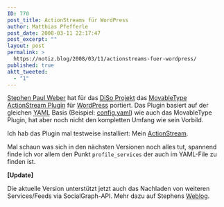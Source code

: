 ```yaml
---
ID: 770
post_title: ActionStreams für WordPress
author: Matthias Pfefferle
post_date: 2008-03-11 22:17:47
post_excerpt: ""
layout: post
permalink: >
  https://notiz.blog/2008/03/11/actionstreams-fuer-wordpress/
published: true
aktt_tweeted:
  - "1"
---
```

<a href="http://singpolyma.net/">Stephen Paul Weber</a> hat für das <a href="http://diso-project.org/"><abbr title="Distributed Social Networking">DiSo</abbr> Projekt</a> das <a href="http://www.sixapart.com/about/news/2008/01/time_for_action.html">MovableType ActionStream Plugin</a> für <a href="http://groups.google.com/group/diso-project/browse_thread/thread/9b9612e7214270a1">WordPress</a> portiert.
Das Plugin basiert auf der gleichen <abbr title="YAML Ain't Markup Language">YAML</abbr> Basis (Beispiel: <a href="http://notiz.blog/wp-content/plugins/diso-actionstream/config.yaml">config.yaml</a>) wie auch das MovableType Plugin, hat aber noch nicht den kompletten Umfang wie sein Vorbild.

Ich hab das Plugin mal testweise installiert: Mein <a href="http://notiz.blog/about/my-action-stream/">ActionStream</a>.

Mal schaun was sich in den nächsten Versionen noch alles tut, spannend finde ich vor allem den Punkt <code>profile_services</code> der auch im YAML-File zu finden ist.

<strong>[Update]</strong>

Die aktuelle Version unterstützt jetzt auch das Nachladen von weiteren Services/Feeds via SocialGraph-API. Mehr dazu auf Stephens <a href="http://singpolyma.net/2008/03/on-actionstreams-and-blogging-your-own-work/">Weblog</a>.